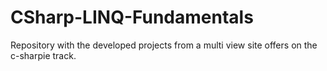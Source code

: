 # CSharp-LINQ-Fundamentals
Repository with the developed projects from a multi view site offers on the c-sharpie track.
